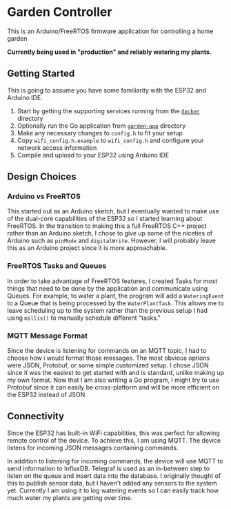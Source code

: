 # Garden Controller

This is an Arduino/FreeRTOS firmware application for controlling a home garden

**Currently being used in "production" and reliably watering my plants.**


## Getting Started
This is going to assume you have some familiarity with the ESP32 and Arduino IDE. 
1. Start by getting the supporting services running from the [`docker`](../docker) directory
2. Optionally run the Go application from [`garden-app`](../garden-app) directory
3. Make any necessary changes to `config.h` to fit your setup
4. Copy `wifi_config.h.example` to `wifi_config.h` and configure your network access information
5. Compile and upload to your ESP32 using Arduino IDE


## Design Choices

### Arduino vs FreeRTOS
This started out as an Arduino sketch, but I eventually wanted to make use of the dual-core capabilities of the ESP32 so I started learning about FreeRTOS. In the transition to making this a full FreeRTOS C++ project rather than an Arduino sketch, I chose to give up some of the niceties of Arduino such as `pinMode` and `digitalWrite`. However, I will probably leave this as an Arduino project since it is more approachable.


### FreeRTOS Tasks and Queues
In order to take advantage of FreeRTOS features, I created Tasks for most things that need to be done by the application and communicate using Queues. For example, to water a plant, the program will add a `WateringEvent` to a Queue that is being processed by the `WaterPlantTask`. This allows me to leave scheduling up to the system rather than the previous setup I had using `millis()` to manually schedule different "tasks." 


### MQTT Message Format
Since the device is listening for commands on an MQTT topic, I had to choose how i would format those messages. The most obvious options were JSON, Protobuf, or some simple customized setup. I chose JSON since it was the easiest to get started with and is standard, unlike making up my own format. Now that I am also writing a Go program, I might try to use Protobuf since it can easily be cross-platform and will be more efficient on the ESP32 instead of JSON.


## Connectivity
Since the ESP32 has built-in WiFi capabilities, this was perfect for allowing remote control of the device. To achieve this, I am using MQTT. The device listens for incoming JSON messages containing commands. 

In addition to listening for incoming commands, the device will use MQTT to send information to InfluxDB. Telegraf is used as an in-between step to listen on the queue and insert data into the database. I originally thought of this to publish sensor data, but I haven't added any sensors to the system yet. Currently I am using it to log watering events so I can easily track how much water my plants are getting over time.
